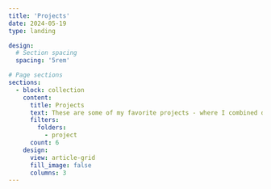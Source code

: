 ```yaml
---
title: 'Projects'
date: 2024-05-19
type: landing

design:
  # Section spacing
  spacing: '5rem'

# Page sections
sections:
  - block: collection
    content:
      title: Projects
      text: These are some of my favorite projects - where I combined data, code, and creativity to solve meaningful problems.
      filters:
        folders:
          - project
      count: 6
    design:
      view: article-grid
      fill_image: false
      columns: 3
---
```

